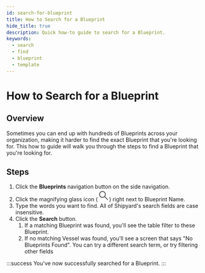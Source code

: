 ```yaml
---
id: search-for-blueprint
title: How to Search for a Blueprint
hide_title: true
description: Quick how-to guide to search for a Blueprint.
keywords:
  - search
  - find
  - blueprint
  - template
---
```


# How to Search for a Blueprint

## Overview

Sometimes you can end up with hundreds of Blueprints across your organization, making it harder to find the exact Blueprint that you're looking for. This how to guide will walk you through the steps to find a Blueprint that you're looking for.

## Steps

1. Click the **Blueprints** navigation button on the side navigation.
2. Click the magnifying glass icon (![Magnifying Glass Icon](../../.gitbook/assets/magnifying-glass.png)) right next to Blueprint Name.
3. Type the words you want to find. All of Shipyard's search fields are case insensitive.
4. Click the **Search** button.
   1. If a matching Blueprint was found, you'll see the table filter to these Blueprint.
   2. If no matching Vessel was found, you'll see a screen that says "No Blueprints Found". You can try a different search term, or try filtering other fields

:::success
You've now successfully searched for a Blueprint.
:::